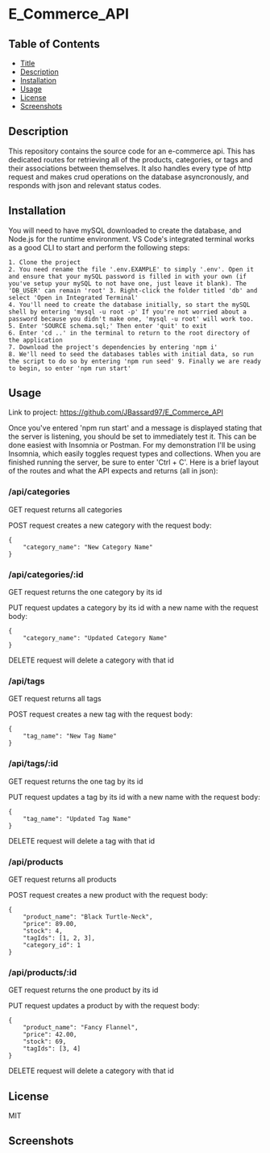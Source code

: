 # E_Commerce_API

## Table of Contents

- [Title](#title)
- [Description](#description)
- [Installation](#installation)
- [Usage](#usage)
- [License](#license)
- [Screenshots](#screenshots)

## Description

This repository contains the source code for an e-commerce api. This has dedicated routes for retrieving all of the products, categories, or tags and their associations between themselves. It also handles every type of http request and makes crud operations on the database asyncronously, and responds with json and relevant status codes.

## Installation

You will need to have mySQL downloaded to create the database, and Node.js for the runtime environment. VS Code's integrated terminal works as a good CLI to start and perform the following steps:

    1. Clone the project
    2. You need rename the file '.env.EXAMPLE' to simply '.env'. Open it and ensure that your mySQL password is filled in with your own (if you've setup your mySQL to not have one, just leave it blank). The 'DB_USER' can remain 'root' 3. Right-click the folder titled 'db' and select 'Open in Integrated Terminal'
    4. You'll need to create the database initially, so start the mySQL shell by entering 'mysql -u root -p' If you're not worried about a password because you didn't make one, 'mysql -u root' will work too.
    5. Enter 'SOURCE schema.sql;' Then enter 'quit' to exit
    6. Enter 'cd ..' in the terminal to return to the root directory of the application
    7. Download the project's dependencies by entering 'npm i'
    8. We'll need to seed the databases tables with initial data, so run the script to do so by entering 'npm run seed' 9. Finally we are ready to begin, so enter 'npm run start'

## Usage

Link to project: https://github.com/JBassard97/E_Commerce_API

Once you've entered 'npm run start' and a message is displayed stating that the server is listening, you should be set to immediately test it. This can be done easiest with Insomnia or Postman. For my demonstration I'll be using Insomnia, which easily toggles request types and collections. When you are finished running the server, be sure to enter 'Ctrl + C'. Here is a brief layout of the routes and what the API expects and returns (all in json):

### /api/categories

GET request returns all categories

POST request creates a new category with the request body:

    {
        "category_name": "New Category Name"
    }

### /api/categories/:id

GET request returns the one category by its id

PUT request updates a category by its id with a new name with the request body:

    {
        "category_name": "Updated Category Name"
    }

DELETE request will delete a category with that id

### /api/tags

GET request returns all tags

POST request creates a new tag with the request body:

    {
        "tag_name": "New Tag Name"
    }

### /api/tags/:id

GET request returns the one tag by its id

PUT request updates a tag by its id with a new name with the request body:

    {
        "tag_name": "Updated Tag Name"
    }

DELETE request will delete a tag with that id

### /api/products

GET request returns all products

POST request creates a new product with the request body:

    {
        "product_name": "Black Turtle-Neck",
        "price": 89.00,
        "stock": 4,
        "tagIds": [1, 2, 3],
        "category_id": 1
    }

### /api/products/:id

GET request returns the one product by its id

PUT request updates a product by with the request body:

    {
        "product_name": "Fancy Flannel",
        "price": 42.00,
        "stock": 69,
        "tagIds": [3, 4]
    }

DELETE request will delete a category with that id

## License

MIT

## Screenshots
